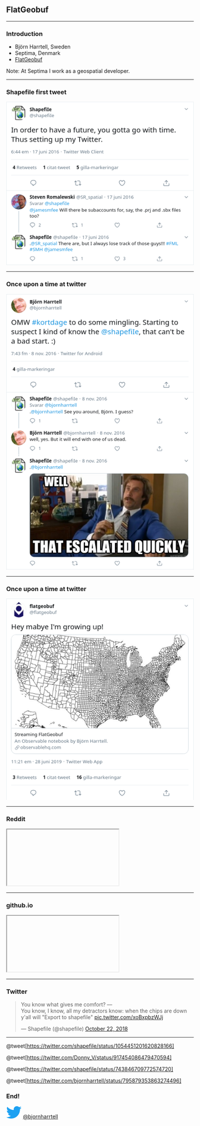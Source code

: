 ## FlatGeobuf

---

### Introduction

* Björn Harrtell, Sweden
* Septima, Denmark
* [FlatGeobuf](http://bjornharrtell.github.io/flatgeobuf)

Note:
At Septima I work as a geospatial developer.

---

### Shapefile first tweet

![shp_first](shp_first.png)

---

### Once upon a time at twitter

![fight](fight.png)

---

### Once upon a time at twitter

![fgb_first](fgb_first.png)

---

### Reddit

<iframe class="stretch" data-src="https://www.reddit.com/r/QGIS/comments/bfzqgc/a_future_without_the_shapefile/"></iframe>

---

### github.io

<iframe class="stretch" data-src="https://bjornharrtell.github.io/flatgeobuf/"></iframe>

---

### Twitter

<blockquote class="twitter-tweet"><p lang="en" dir="ltr">You know what gives me comfort? –– <br>You know, I know, all my detractors know: when the chips are down y&#39;all will &quot;Export to shapefile&quot; <a href="https://t.co/xoBxpbzWJj">pic.twitter.com/xoBxpbzWJj</a></p>&mdash; ShapefiIe (@shapefiIe) <a href="https://twitter.com/shapefiIe/status/1054451201620828166?ref_src=twsrc%5Etfw">October 22, 2018</a></blockquote> <script async src="https://platform.twitter.com/widgets.js" charset="utf-8"></script>

---

@tweet[https://twitter.com/shapefiIe/status/1054451201620828166]

@tweet[https://twitter.com/Donny_V/status/917454086479470594]

@tweet[https://twitter.com/shapefiIe/status/743846709772574720]

@tweet[https://twitter.com/bjornharrtell/status/795879353863274496]

### End!

<p>
<span>
<img src="https://raw.githubusercontent.com/bjornharrtell/presentations/master/assets/images/twitter.png" alt="Twitter">
</span>
<span>
<a href="https://twitter.com/bjornharrtell">@bjornharrtell</a>
</span>
</p>